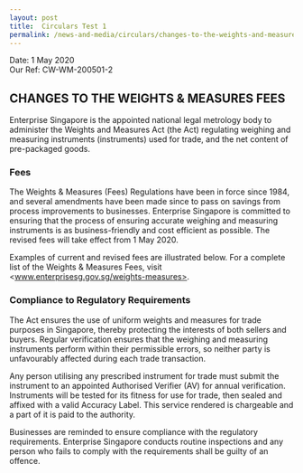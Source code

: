```yaml
---
layout: post
title:  Circulars Test 1
permalink: /news-and-media/circulars/changes-to-the-weights-and-measures-fee
---
```


Date: 1 May 2020\
Our Ref: CW-WM-200501-2

## CHANGES TO THE WEIGHTS & MEASURES FEES

Enterprise Singapore is the appointed national legal metrology body to administer the Weights and Measures Act (the Act) regulating weighing and measuring instruments (instruments) used for trade, and the net content of pre-packaged goods.

### Fees
The Weights & Measures (Fees) Regulations have been in force since 1984, and several amendments have been made since to pass on savings from process improvements to businesses. Enterprise Singapore is committed to ensuring that the process of ensuring accurate weighing and measuring instruments is as business-friendly and cost efficient as possible. The revised fees will take effect from 1 May 2020.

Examples of current and revised fees are illustrated below. For a complete list of the Weights & Measures Fees, visit <www.enterprisesg.gov.sg/weights-measures>.

### Compliance to Regulatory Requirements
The Act ensures the use of uniform weights and measures for trade purposes in Singapore, thereby protecting the interests of both sellers and buyers. Regular verification ensures that the weighing and measuring instruments perform within their permissible errors, so neither party is unfavourably affected during each trade transaction.

Any person utilising any prescribed instrument for trade must submit the instrument to an appointed Authorised Verifier (AV) for annual verification. Instruments will be tested for its fitness for use for trade, then sealed and affixed with a valid Accuracy Label. This service rendered is chargeable and a part of it is paid to the authority.

Businesses are reminded to ensure compliance with the regulatory requirements. Enterprise Singapore conducts routine inspections and any person who fails to comply with the requirements shall be guilty of an offence.

